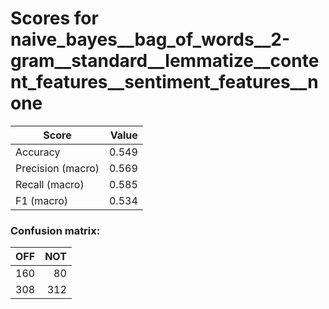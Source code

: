 # Scores for naive_bayes__bag_of_words__2-gram__standard__lemmatize__content_features__sentiment_features__none
|      Score      |Value|
|-----------------|----:|
|Accuracy         |0.549|
|Precision (macro)|0.569|
|Recall (macro)   |0.585|
|F1 (macro)       |0.534|

### Confusion matrix:
|OFF|NOT|
|--:|--:|
|160| 80|
|308|312|
